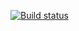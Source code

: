 [![Build status](https://ci.appveyor.com/api/projects/status/bvy4lc1snpxyxwn7/branch/master?svg=true)](https://ci.appveyor.com/project/YuliaYuzhakova/postmanecho/branch/master)
